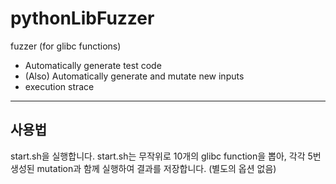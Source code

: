 # pythonLibFuzzer

fuzzer (for glibc functions)
+ Automatically generate test code
+ (Also) Automatically generate and mutate new inputs
+ execution strace

---
## 사용법

start.sh을 실행합니다. start.sh는 무작위로 10개의 glibc function을 뽑아, 각각 5번 생성된 mutation과 함께 실행하여 결과를 저장합니다. (별도의 옵션 없음)
